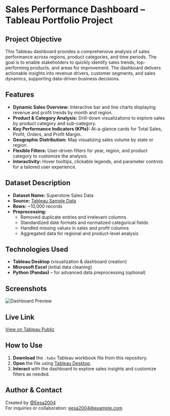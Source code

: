 # Sales Performance Dashboard – Tableau Portfolio Project

## Project Objective

This Tableau dashboard provides a comprehensive analysis of sales performance across regions, product categories, and time periods. The goal is to enable stakeholders to quickly identify sales trends, top-performing products, and areas for improvement. The dashboard delivers actionable insights into revenue drivers, customer segments, and sales dynamics, supporting data-driven business decisions.

## Features

- **Dynamic Sales Overview:** Interactive bar and line charts displaying revenue and profit trends by month and region.
- **Product & Category Analysis:** Drill-down visualizations to explore sales by product category and sub-category.
- **Key Performance Indicators (KPIs):** At-a-glance cards for Total Sales, Profit, Orders, and Profit Margin.
- **Geographic Distribution:** Map visualizing sales volume by state or region.
- **Flexible Filters:** User-driven filters for year, region, and product category to customize the analysis.
- **Interactivity:** Hover tooltips, clickable legends, and parameter controls for a tailored user experience.

## Dataset Description

- **Dataset Name:** Superstore Sales Data
- **Source:** [Tableau Sample Data](https://www.tableau.com/support/sample-data-sets)
- **Rows:** ~10,000 records
- **Preprocessing:** 
  - Removed duplicate entries and irrelevant columns
  - Standardized date formats and normalized categorical fields
  - Handled missing values in sales and profit columns
  - Aggregated data for regional and product-level analysis

## Technologies Used

- **Tableau Desktop** (visualization & dashboard creation)
- **Microsoft Excel** (initial data cleaning)
- **Python (Pandas)** – for advanced data preprocessing (optional)

## Screenshots

![Dashboard Preview](images/dashboard-preview.png)

## Live Link

[View on Tableau Public](https://dub01.online.tableau.com/#/site/eesaengineer-7068b2aa04/workbooks/2874738?:origin=card_share_link)

## How to Use

1. **Download** the `.twbx` Tableau workbook file from this repository.
2. **Open** the file using [Tableau Desktop](https://www.tableau.com/products/desktop).
3. **Interact** with the dashboard to explore sales insights and customize filters as needed.

## Author & Contact

Created by [@Eesa2004](https://github.com/Eesa2004)  
For inquiries or collaboration: eesa2004@example.com

